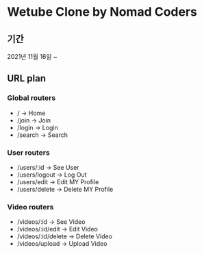 # Wetube Clone by Nomad Coders

## 기간

2021년 11월 16일 ~

## URL plan

### Global routers

- / -> Home
- /join -> Join
- /login -> Login
- /search -> Search

### User routers

- /users/:id -> See User
- /users/logout -> Log Out
- /users/edit -> Edit MY Profile
- /users/delete -> Delete MY Profile

### Video routers

- /videos/:id -> See Video
- /videos/:id/edit -> Edit Video
- /videos/:id/delete -> Delete Video
- /videos/upload -> Upload Video
